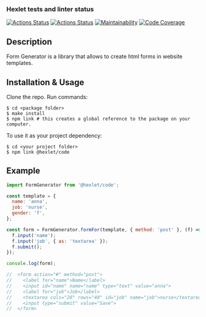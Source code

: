 ### Hexlet tests and linter status

[![Actions Status](https://github.com/anorone/typescript-project-81/actions/workflows/hexlet-check.yml/badge.svg)](https://github.com/anorone/typescript-project-81/actions)
[![Actions Status](https://github.com/zhenia-chugaev/forms/actions/workflows/quality-check.yml/badge.svg)](https://github.com/zhenia-chugaev/forms/actions/workflows/quality-check.yml)
[![Maintainability](https://qlty.sh/badges/dd13ad1c-8bbf-4c88-b753-f7a0c7ede6bf/maintainability.svg)](https://qlty.sh/gh/zhenia-chugaev/projects/forms)
[![Code Coverage](https://qlty.sh/badges/dd13ad1c-8bbf-4c88-b753-f7a0c7ede6bf/test_coverage.svg)](https://qlty.sh/gh/zhenia-chugaev/projects/forms)

## Description

Form Generator is a library that allows to create html forms in website templates.

## Installation & Usage

Clone the repo.
Run commands:

```shell
$ cd <package folder>
$ make install
$ npm link # this creates a global reference to the package on your computer.
```

To use it as your project dependency:

```shell
$ cd <your project folder>
$ npm link @hexlet/code
```

## Example

```javascript
import FormGenerator from '@hexlet/code';

const template = {
  name: 'anna',
  job: 'nurse',
  gender: 'f',
};

const form = FormGenerator.formFor(template, { method: 'post' }, (f) => {
  f.input('name');
  f.input('job', { as: 'textarea' });
  f.submit();
});

console.log(form);

//  <form action="#" method="post">
//    <label for="name">Name</label>
//    <input id="name" name="name" type="text" value="anna">
//    <label for="job">Job</label>
//    <textarea cols="20" rows="40" id="job" name="job">nurse</textarea>
//    <input type="submit" value="Save">
//  </form>
```
